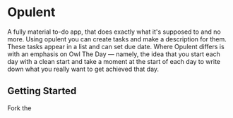 # Opulent
A fully material to-do app, that does exactly what it's supposed to and no more. Using opulent you can create tasks and make a description for them. These tasks appear in a list and can set due date. Where Opulent differs is with an emphasis on Owl The Day — namely, the idea that you start each day with a clean start and take a moment at the start of each day to write down what you really want to get achieved that day.
## Getting Started
Fork the 
